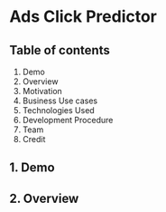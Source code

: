 # Ads Click Predictor

## Table of contents

1. Demo
2. Overview
3. Motivation
4. Business Use cases
5. Technologies Used
6. Development Procedure
7. Team
8. Credit

## 1. Demo

## 2. Overview
